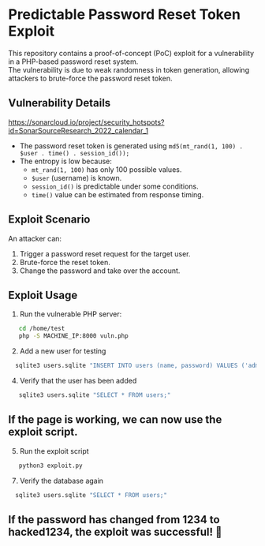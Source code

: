 # Predictable Password Reset Token Exploit

This repository contains a proof-of-concept (PoC) exploit for a vulnerability in a PHP-based password reset system.  
The vulnerability is due to weak randomness in token generation, allowing attackers to brute-force the password reset token.

## Vulnerability Details
https://sonarcloud.io/project/security_hotspots?id=SonarSourceResearch_2022_calendar_1
- The password reset token is generated using `md5(mt_rand(1, 100) . $user . time() . session_id());`
- The entropy is low because:
  - `mt_rand(1, 100)` has only 100 possible values.
  - `$user` (username) is known.
  - `session_id()` is predictable under some conditions.
  - `time()` value can be estimated from response timing.

## Exploit Scenario

An attacker can:
1. Trigger a password reset request for the target user.
2. Brute-force the reset token.
3. Change the password and take over the account.

## Exploit Usage

1. Run the vulnerable PHP server:
```sh
   cd /home/test
   php -S MACHINE_IP:8000 vuln.php
```
   
2. Add a new user for testing
  ```sh
    sqlite3 users.sqlite "INSERT INTO users (name, password) VALUES ('admin', '1234');"
```

4. Verify that the user has been added
```sh
   sqlite3 users.sqlite "SELECT * FROM users;"
   ```
   
## If the page is working, we can now use the exploit script.

5. Run the exploit script
```sh
   python3 exploit.py
   ```

7. Verify the database again
```sh
  sqlite3 users.sqlite "SELECT * FROM users;"
  ```
## If the password has changed from 1234 to hacked1234, the exploit was successful! 🚀


